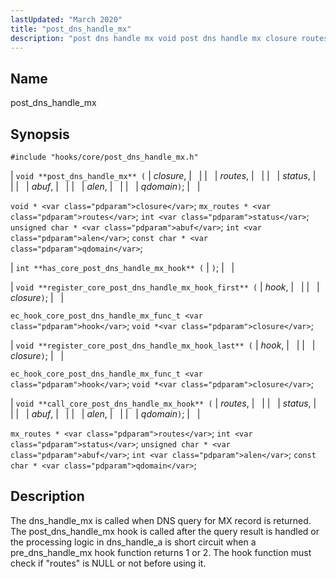 ```yaml
---
lastUpdated: "March 2020"
title: "post_dns_handle_mx"
description: "post dns handle mx void post dns handle mx closure routes status abuf alen qdomain void closure mx routes routes int status unsigned char abuf int alen const char qdomain int has core post dns handle mx hook void register core post dns handle mx hook first hook closure ec..."
---
```


<a name="hooks.core.post_dns_handle_mx"></a> 
## Name

post_dns_handle_mx

## Synopsis

`#include "hooks/core/post_dns_handle_mx.h"`

| `void **post_dns_handle_mx** (` | <var class="pdparam">closure</var>, |   |
|   | <var class="pdparam">routes</var>, |   |
|   | <var class="pdparam">status</var>, |   |
|   | <var class="pdparam">abuf</var>, |   |
|   | <var class="pdparam">alen</var>, |   |
|   | <var class="pdparam">qdomain</var>`)`; |   |

`void * <var class="pdparam">closure</var>`;
`mx_routes * <var class="pdparam">routes</var>`;
`int <var class="pdparam">status</var>`;
`unsigned char * <var class="pdparam">abuf</var>`;
`int <var class="pdparam">alen</var>`;
`const char * <var class="pdparam">qdomain</var>`;

| `int **has_core_post_dns_handle_mx_hook** (` | `)`; |   |

| `void **register_core_post_dns_handle_mx_hook_first** (` | <var class="pdparam">hook</var>, |   |
|   | <var class="pdparam">closure</var>`)`; |   |

`ec_hook_core_post_dns_handle_mx_func_t <var class="pdparam">hook</var>`;
`void *<var class="pdparam">closure</var>`;

| `void **register_core_post_dns_handle_mx_hook_last** (` | <var class="pdparam">hook</var>, |   |
|   | <var class="pdparam">closure</var>`)`; |   |

`ec_hook_core_post_dns_handle_mx_func_t <var class="pdparam">hook</var>`;
`void *<var class="pdparam">closure</var>`;

| `void **call_core_post_dns_handle_mx_hook** (` | <var class="pdparam">routes</var>, |   |
|   | <var class="pdparam">status</var>, |   |
|   | <var class="pdparam">abuf</var>, |   |
|   | <var class="pdparam">alen</var>, |   |
|   | <var class="pdparam">qdomain</var>`)`; |   |

`mx_routes * <var class="pdparam">routes</var>`;
`int <var class="pdparam">status</var>`;
`unsigned char * <var class="pdparam">abuf</var>`;
`int <var class="pdparam">alen</var>`;
`const char * <var class="pdparam">qdomain</var>`;<a name="idp42048208"></a> 
## Description

The dns_handle_mx is called when DNS query for MX record is returned. The post_dns_handle_mx hook is called after the query result is handled or the processing logic in dns_handle_a is short circuit when a pre_dns_handle_mx hook function returns 1 or 2\. The hook function must check if "routes" is NULL or not before using it.